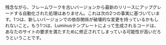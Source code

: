 残念ながら、フレームワークを古いバージョンから最新のリリースにアップグレードする自動化された処理はありません。これは次の2つの事実に基づいています。1つは、新しいバージョンでの依存関係が破壊的な変更を持っているかもしれないこと。もう1つは、Luminusテンプレートによって生成されるコードは、あなたのサイトの要求を満たすために修正されてしまっている可能性が高いだろうということです。
